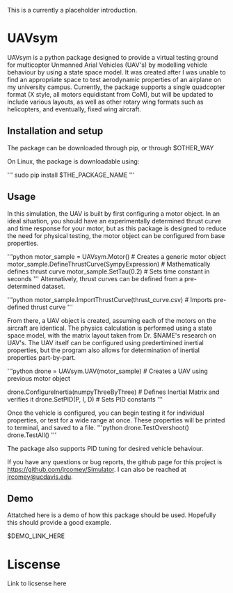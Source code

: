 This is a currently a placeholder introduction.

# UAVsym

UAVsym is a python package designed to provide a virtual testing ground for multicopter Unmanned Arial Vehicles (UAV's) by modelling vehicle behaviour by using a state space model. 
It was created after I was unable to find an appropriate space to test aerodynamic properties of an airplane on my university campus. 
Currently, the package supports a single quadcopter format (X style, all motors equidistant from CoM), but will be updated to include various layouts, as well as other rotary wing formats such as helicopters, and eventually, fixed wing aircraft. 

## Installation and setup

The package can be downloaded through pip, or through $OTHER_WAY

On Linux, the package is downloadable using:

'''
sudo pip install $THE_PACKAGE_NAME
'''
## Usage

In this simulation, the UAV is built by first configuring a motor object. In an ideal situation, you should have an experimentally determined thrust curve and time response for your motor, but as this package is designed to reduce the need for physical testing, the motor object can be configured from base properties.

'''python
motor_sample = UAVsym.Motor() # Creates a generic motor object
motor_sample.DefineThrustCurve(SympyExpression) # Mathematically defines thrust curve
motor_sample.SetTau(0.2) # Sets time constant in seconds
'''
Alternatively, thrust curves can be defined from a pre-determined dataset.

'''python
motor_sample.ImportThrustCurve(thrust_curve.csv) # Imports pre-defined thrust curve
'''

From there, a UAV object is created, assuming each of the motors on the aircraft are identical. The physics calculation is performed using a state space model, with the matrix layout taken from Dr. $NAME's research on UAV's.
The UAV itself can be configured using predertimined inertial properties, but the program also allows for determination of inertial properties part-by-part.

'''python
drone = UAVsym.UAV(motor_sample) # Creates a UAV using previous motor object

drone.ConfigureInertia(numpyThreeByThree) # Defines Inertial Matrix and verifies it
drone.SetPID(P, I, D) # Sets PID constants
'''

Once the vehicle is configured, you can begin testing it for individual properties, or test for a wide range at once. These properties will be printed to terminal, and saved to a file.
'''python
drone.TestOvershoot()
drone.TestAll()
'''

The package also supports PID tuning for desired vehicle behaviour.

If you have any questions or bug reports, the github page for this project is https://github.com/jrcomey/Simulator. I can also be reached at jrcomey@ucdavis.edu.

## Demo

Attatched here is a demo of how this package should be used. Hopefully this should provide a good example. 

$DEMO_LINK_HERE


# Liscense

Link to licsense here
